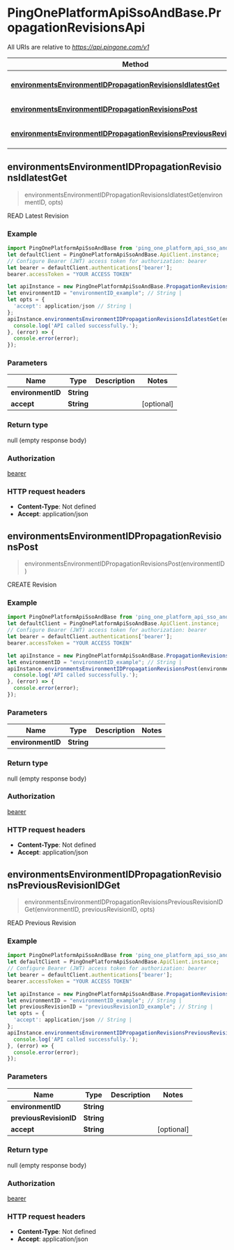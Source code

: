 # PingOnePlatformApiSsoAndBase.PropagationRevisionsApi

All URIs are relative to *https://api.pingone.com/v1*

Method | HTTP request | Description
------------- | ------------- | -------------
[**environmentsEnvironmentIDPropagationRevisionsIdlatestGet**](PropagationRevisionsApi.md#environmentsEnvironmentIDPropagationRevisionsIdlatestGet) | **GET** /environments/{environmentID}/propagation/revisions/id:latest | READ Latest Revision
[**environmentsEnvironmentIDPropagationRevisionsPost**](PropagationRevisionsApi.md#environmentsEnvironmentIDPropagationRevisionsPost) | **POST** /environments/{environmentID}/propagation/revisions | CREATE Revision
[**environmentsEnvironmentIDPropagationRevisionsPreviousRevisionIDGet**](PropagationRevisionsApi.md#environmentsEnvironmentIDPropagationRevisionsPreviousRevisionIDGet) | **GET** /environments/{environmentID}/propagation/revisions/{previousRevisionID} | READ Previous Revision



## environmentsEnvironmentIDPropagationRevisionsIdlatestGet

> environmentsEnvironmentIDPropagationRevisionsIdlatestGet(environmentID, opts)

READ Latest Revision

### Example

```javascript
import PingOnePlatformApiSsoAndBase from 'ping_one_platform_api_sso_and_base';
let defaultClient = PingOnePlatformApiSsoAndBase.ApiClient.instance;
// Configure Bearer (JWT) access token for authorization: bearer
let bearer = defaultClient.authentications['bearer'];
bearer.accessToken = "YOUR ACCESS TOKEN"

let apiInstance = new PingOnePlatformApiSsoAndBase.PropagationRevisionsApi();
let environmentID = "environmentID_example"; // String | 
let opts = {
  'accept': application/json // String | 
};
apiInstance.environmentsEnvironmentIDPropagationRevisionsIdlatestGet(environmentID, opts).then(() => {
  console.log('API called successfully.');
}, (error) => {
  console.error(error);
});

```

### Parameters


Name | Type | Description  | Notes
------------- | ------------- | ------------- | -------------
 **environmentID** | **String**|  | 
 **accept** | **String**|  | [optional] 

### Return type

null (empty response body)

### Authorization

[bearer](../README.md#bearer)

### HTTP request headers

- **Content-Type**: Not defined
- **Accept**: application/json


## environmentsEnvironmentIDPropagationRevisionsPost

> environmentsEnvironmentIDPropagationRevisionsPost(environmentID)

CREATE Revision

### Example

```javascript
import PingOnePlatformApiSsoAndBase from 'ping_one_platform_api_sso_and_base';
let defaultClient = PingOnePlatformApiSsoAndBase.ApiClient.instance;
// Configure Bearer (JWT) access token for authorization: bearer
let bearer = defaultClient.authentications['bearer'];
bearer.accessToken = "YOUR ACCESS TOKEN"

let apiInstance = new PingOnePlatformApiSsoAndBase.PropagationRevisionsApi();
let environmentID = "environmentID_example"; // String | 
apiInstance.environmentsEnvironmentIDPropagationRevisionsPost(environmentID).then(() => {
  console.log('API called successfully.');
}, (error) => {
  console.error(error);
});

```

### Parameters


Name | Type | Description  | Notes
------------- | ------------- | ------------- | -------------
 **environmentID** | **String**|  | 

### Return type

null (empty response body)

### Authorization

[bearer](../README.md#bearer)

### HTTP request headers

- **Content-Type**: Not defined
- **Accept**: application/json


## environmentsEnvironmentIDPropagationRevisionsPreviousRevisionIDGet

> environmentsEnvironmentIDPropagationRevisionsPreviousRevisionIDGet(environmentID, previousRevisionID, opts)

READ Previous Revision

### Example

```javascript
import PingOnePlatformApiSsoAndBase from 'ping_one_platform_api_sso_and_base';
let defaultClient = PingOnePlatformApiSsoAndBase.ApiClient.instance;
// Configure Bearer (JWT) access token for authorization: bearer
let bearer = defaultClient.authentications['bearer'];
bearer.accessToken = "YOUR ACCESS TOKEN"

let apiInstance = new PingOnePlatformApiSsoAndBase.PropagationRevisionsApi();
let environmentID = "environmentID_example"; // String | 
let previousRevisionID = "previousRevisionID_example"; // String | 
let opts = {
  'accept': application/json // String | 
};
apiInstance.environmentsEnvironmentIDPropagationRevisionsPreviousRevisionIDGet(environmentID, previousRevisionID, opts).then(() => {
  console.log('API called successfully.');
}, (error) => {
  console.error(error);
});

```

### Parameters


Name | Type | Description  | Notes
------------- | ------------- | ------------- | -------------
 **environmentID** | **String**|  | 
 **previousRevisionID** | **String**|  | 
 **accept** | **String**|  | [optional] 

### Return type

null (empty response body)

### Authorization

[bearer](../README.md#bearer)

### HTTP request headers

- **Content-Type**: Not defined
- **Accept**: application/json

